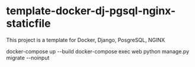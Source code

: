 # template-docker-dj-pgsql-nginx-staticfile
This project is a template for Docker, Django, PosgreSQL, NGINX

docker-compose up --build
docker-compose exec web python manage.py migrate --noinput

